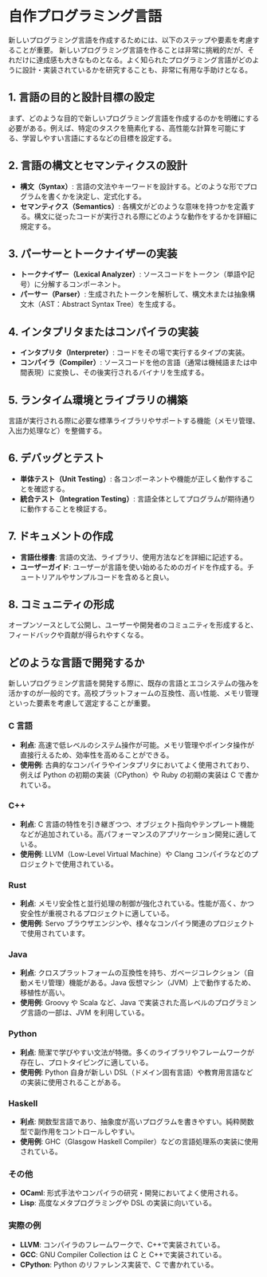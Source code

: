 # 自作プログラミング言語

新しいプログラミング言語を作成するためには、以下のステップや要素を考慮することが重要。
新しいプログラミング言語を作ることは非常に挑戦的だが、それだけに達成感も大きなものとなる。よく知られたプログラミング言語がどのように設計・実装されているかを研究することも、非常に有用な手助けとなる。

## 1. 言語の目的と設計目標の設定

まず、どのような目的で新しいプログラミング言語を作成するのかを明確にする必要がある。例えば、特定のタスクを簡素化する、高性能な計算を可能にする、学習しやすい言語にするなどの目標を設定する。

## 2. 言語の構文とセマンティクスの設計

- **構文（Syntax）**:
  言語の文法やキーワードを設計する。どのような形でプログラムを書くかを決定し、定式化する。
- **セマンティクス（Semantics）**:
  各構文がどのような意味を持つかを定義する。構文に従ったコードが実行される際にどのような動作をするかを詳細に規定する。

## 3. パーサーとトークナイザーの実装

- **トークナイザー（Lexical Analyzer）**:
  ソースコードをトークン（単語や記号）に分解するコンポーネント。
- **パーサー（Parser）**:
  生成されたトークンを解析して、構文木または抽象構文木（AST：Abstract Syntax Tree）を生成する。

## 4. インタプリタまたはコンパイラの実装

- **インタプリタ（Interpreter）**:
  コードをその場で実行するタイプの実装。
- **コンパイラ（Compiler）**:
  ソースコードを他の言語（通常は機械語または中間表現）に変換し、その後実行されるバイナリを生成する。

## 5. ランタイム環境とライブラリの構築

言語が実行される際に必要な標準ライブラリやサポートする機能（メモリ管理、入出力処理など）を整備する。

## 6. デバッグとテスト

- **単体テスト（Unit Testing）**:
  各コンポーネントや機能が正しく動作することを確認する。
- **統合テスト（Integration Testing）**:
  言語全体としてプログラムが期待通りに動作することを検証する。

## 7. ドキュメントの作成

- **言語仕様書**:
  言語の文法、ライブラリ、使用方法などを詳細に記述する。
- **ユーザーガイド**:
  ユーザーが言語を使い始めるためのガイドを作成する。チュートリアルやサンプルコードを含めると良い。

## 8. コミュニティの形成

オープンソースとして公開し、ユーザーや開発者のコミュニティを形成すると、フィードバックや貢献が得られやすくなる。

## どのような言語で開発するか

新しいプログラミング言語を開発する際に、既存の言語とエコシステムの強みを活かすのが一般的です。高校プラットフォームの互換性、高い性能、メモリ管理といった要素を考慮して選定することが重要。

### C 言語

- **利点**: 高速で低レベルのシステム操作が可能。メモリ管理やポインタ操作が直接行えるため、効率性を高めることができる。
- **使用例**: 古典的なコンパイラやインタプリタにおいてよく使用されており、例えば Python の初期の実装（CPython）や Ruby の初期の実装は C で書かれている。

### C++

- **利点**: C 言語の特性を引き継ぎつつ、オブジェクト指向やテンプレート機能などが追加されている。高パフォーマンスのアプリケーション開発に適している。
- **使用例**: LLVM（Low-Level Virtual Machine）や Clang コンパイラなどのプロジェクトで使用されている。

### Rust

- **利点**: メモリ安全性と並行処理の制御が強化されている。性能が高く、かつ安全性が重視されるプロジェクトに適している。
- **使用例**: Servo ブラウザエンジンや、様々なコンパイラ関連のプロジェクトで使用されています。

### Java

- **利点**: クロスプラットフォームの互換性を持ち、ガベージコレクション（自動メモリ管理）機能がある。Java 仮想マシン（JVM）上で動作するため、移植性が高い。
- **使用例**: Groovy や Scala など、Java で実装された高レベルのプログラミング言語の一部は、JVM を利用している。

### Python

- **利点**: 簡潔で学びやすい文法が特徴。多くのライブラリやフレームワークが存在し、プロトタイピングに適している。
- **使用例**: Python 自身が新しい DSL（ドメイン固有言語）や教育用言語などの実装に使用されることがある。

### Haskell

- **利点**: 関数型言語であり、抽象度が高いプログラムを書きやすい。純粋関数型で副作用をコントロールしやすい。
- **使用例**: GHC（Glasgow Haskell Compiler）などの言語処理系の実装に使用されている。

### その他

- **OCaml**: 形式手法やコンパイラの研究・開発においてよく使用される。
- **Lisp**: 高度なメタプログラミングや DSL の実装に向いている。

### 実際の例

- **LLVM**: コンパイラのフレームワークで、C++で実装されている。
- **GCC**: GNU Compiler Collection は C と C++で実装されている。
- **CPython**: Python のリファレンス実装で、C で書かれている。
